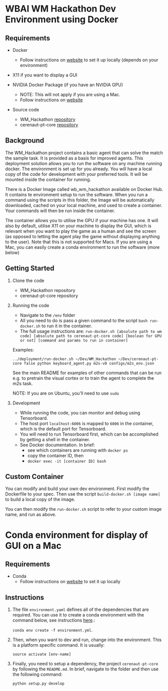 # WBAI WM Hackathon Dev Environment using Docker

## Requirements
- Docker
    - Follow instructions on [website](https://www.docker.com) to set it up locally (depends on your environment)
- X11 if you want to display a GUI
- NVIDIA Docker Package (if you have an NVIDIA GPU)
    - NOTE: This will not apply if you are using a Mac.
    - Follow instructions on [website](https://docs.nvidia.com/datacenter/cloud-native/container-toolkit/install-guide.html#installing-on-ubuntu-and-debian)

- Source code
	- WM_Hackathon [repository](https://github.com/wbap/WM_Hackathon)
	- cerenaut-pt-core [repository](https://github.com/Cerenaut/cerenaut-pt-core)

## Background
The WM_Hackathon project contains a basic agent that can solve the match the sample task. It is provided as a basis for improved agents.
This deployment solution allows you to run the software on any machine running docker. The environment is set up for you already. 
You will have a local copy of the code for development with your preferred tools. It will be mounted inside the container for running.

There is a Docker Image called wb_wm_hackathon available on Docker Hub. It contains te environment setup to run the software. 
When you run a command using the scripts in this folder, the Image will be automatically downloaded, cached on your local machine, and used to create a container. Your commands will then be run inside the container.

The container allows you to utilise the GPU if your machine has one.
It will also by default, utilise X11 on your machine to display the GUI, which is relevant when you want to play the game as a human and see the screen (as opposed to letting the agent play the game without displaying anything to the user). Note that this is not supported for Macs. 
If you are using a Mac, you can easily create a conda environment to run the software (more below)


## Getting Started
1. Clone the code
	- WM_Hackathon repository
	- cerenaut-pt-core repository
3. Running the code
    - Navigate to the `/env` folder
    - All you need to do is pass a given command to the script `bash run-docker.sh` to run it in the container.
    - The full usage instructions are:
    `run-docker.sh [absolute path to wm code] [absolute path to cerenaut-pt-core code] [boolean for GPU or not] [command and params to run in container]`

    Examples:

    `../deployment/run-docker.sh ~/Dev/WM_Hackathon ~/Dev/cerenaut-pt-core false python keyboard_agent.py m2s-v0 configs/m2s_env.json`

    See the main README for examples of other commands that can be run e.g. to pretrain the visual cortex or to train the agent to complete the m2s task.

    NOTE: If you are on Ubuntu, you'll need to use `sudo`

4. Development
    - While running the code, you can monitor and debug using Tensorboard. 
    - The host port `localhost:6006` is mapped to `6006` in the container, which is the default port for Tensorboard.
    - You will need to run Tensorboard first, which can be accomplished by getting a shell in the container.
    - See Docker documentation. In brief:
        - see which containers are running with `docker ps`
        - copy the container ID, then
        - `docker exec -it [container ID] bash`

## Custom Container
You can modify and build your own dev environment.
First modify the Dockerfile to your spec. 
Then use the script `build-docker.sh [image name]` to build a local copy of the image.

You can then modify the `run-docker.sh` script to refer to your custom image name, and run as above.

# Conda environment for display of GUI on a Mac

## Requirements
- Conda
    - Follow instructions on [website](https://www.anaconda.com) to set it up locally
   
## Instructions
1. The file `environment.yaml` defines all of the dependencies that are required.
You can use it to create a conda environment with the command below, see instructions [here](https://docs.conda.io/projects/conda/en/latest/user-guide/tasks/manage-environments.html#creating-an-environment-from-an-environment-yml-file).:

    `conda env create -f environment.yml`.

2. Then, when you want to dev and run, change into the environment. This is a platform specific command. It is usually:

    `source activate [env-name]`

3. Finally, you need to setup a dependency, the project `cerenaut-pt-core` by following the `README.md`. In brief, navigate to the folder and then use the following command:

    `python setup.py develop` 

